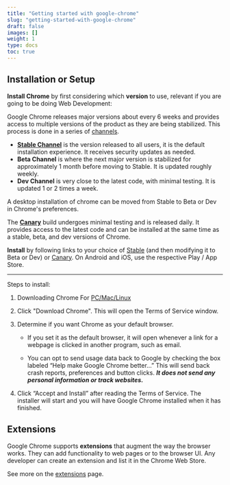 ```yaml
---
title: "Getting started with google-chrome"
slug: "getting-started-with-google-chrome"
draft: false
images: []
weight: 1
type: docs
toc: true
---
```


## Installation or Setup
**Install Chrome** by first considering which **version** to use, relevant if you are going to be doing Web Development:

Google Chrome releases major versions about every 6 weeks and provides access to multiple versions of the product as they are being stabilized. This process is done in a series of [channels][1].

 - **[Stable Channel][2]** is the version released to all users, it is the default installation experience. It receives security updates as needed.
 - **Beta Channel** is where the next major version is stabilized for approximately 1 month before moving to Stable. It is updated roughly weekly.
 - **Dev Channel** is very close to the latest code, with minimal testing. It is updated 1 or 2 times a week.

A desktop installation of chrome can be moved from Stable to Beta or Dev in Chrome's preferences.

The **[Canary][3]** build undergoes minimal testing and is released daily. It provides access to the latest code and can be installed at the same time as a stable, beta, and dev versions of Chrome.

**Install** by following links to your choice of [Stable][2] (and then modifying it to Beta or Dev) or [Canary][3]. On Android and iOS, use the respective Play / App Store. 


-----

Steps to install:

1. Downloading Chrome For [PC/Mac/Linux](https://www.google.com/chrome/)

2.  Click "Download Chrome". This will open the Terms of Service window.

3.  Determine if you want Chrome as your default browser.

    -  If you set it as the default browser, it will open whenever a link for a webpage is clicked in another program, such as email.

    -  You can opt to send usage data back to Google by checking the box labeled “Help make Google Chrome better…” This will send back crash reports, preferences and button clicks. ***It does not send any personal information or track websites.***

4. Click “Accept and Install” after reading the Terms of Service.
 The installer will start and you will have Google Chrome installed when it has finished. 


 

  [1]: https://www.chromium.org/getting-involved/dev-channel
  [2]: https://www.google.com/chrome
  [3]: https://www.google.com/chrome/browser/canary.html

## Extensions
Google Chrome supports **extensions** that augment the way the browser works. They can add functionality to web pages or to the browser UI. Any developer can create an extension and list it in the Chrome Web Store.

See more on the [extensions][1] page.

  [1]: https://www.wikiod.com/google-chrome/chrome-extensions

